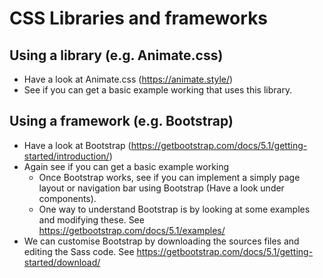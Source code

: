 # CSS Libraries and frameworks

## Using a library (e.g. Animate.css)
* Have a look at Animate.css (https://animate.style/)
* See if you can get a basic example working that uses this library. 

## Using a framework (e.g. Bootstrap)
* Have a look at Bootstrap (https://getbootstrap.com/docs/5.1/getting-started/introduction/)
* Again see if you can get a basic example working
  * Once Bootstrap works, see if you can implement a simply page layout or navigation bar using Bootstrap (Have a look under components). 
  * One way to understand Bootstrap is by looking at some examples and modifying these. See https://getbootstrap.com/docs/5.1/examples/
* We can customise Bootstrap by downloading the sources files and editing the Sass code. See https://getbootstrap.com/docs/5.1/getting-started/download/

